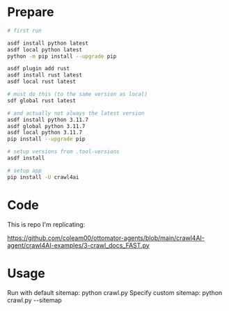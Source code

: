 # Prepare

```sh
# first run

asdf install python latest
asdf local python latest
python -m pip install --upgrade pip

asdf plugin add rust
asdf install rust latest
asdf local rust latest

# must do this (to the same version as local)
sdf global rust latest

# and actually not always the latest version
asdf install python 3.11.7
asdf global python 3.11.7
asdf local python 3.11.7
pip install --upgrade pip
```

```sh
# setup versions from .tool-versions
asdf install

# setup app
pip install -U crawl4ai
```

# Code

This is repo I'm replicating:

https://github.com/coleam00/ottomator-agents/blob/main/crawl4AI-agent/crawl4AI-examples/3-crawl_docs_FAST.py


# Usage

Run with default sitemap: python crawl.py
Specify custom sitemap: python crawl.py --sitemap <URL>